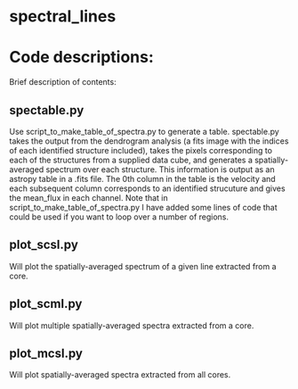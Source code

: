 # spectral_lines

Code descriptions:
==================

Brief description of contents:

spectable.py
------------

Use script_to_make_table_of_spectra.py to generate a table. spectable.py takes
the output from the dendrogram analysis (a fits image with the indices of each
identified structure included), takes the pixels corresponding to each of the
structures from a supplied data cube, and generates a spatially-averaged
spectrum over each structure. This information is output as an astropy table in
a .fits file. The 0th column in the table is the velocity and each subsequent
column corresponds to an identified strucuture and gives the mean_flux in each
channel. Note that in script_to_make_table_of_spectra.py I have added some lines
of code that could be used if you want to loop over a number of regions.

plot_scsl.py
------------

Will plot the spatially-averaged spectrum of a given line extracted from a core.

plot_scml.py
------------

Will plot multiple spatially-averaged spectra extracted from a core.

plot_mcsl.py
------------

Will plot spatially-averaged spectra extracted from all cores.
